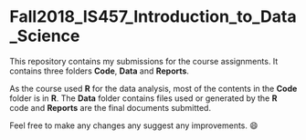 # Fall2018_IS457_Introduction_to_Data_Science
This repository contains my submissions for the course assignments. It contains three folders **Code**, **Data** and **Reports**. 

As the course used **R** for the data analysis, most of the contents in the **Code** folder is in **R**. The **Data** folder contains files used or generated by the **R** code and **Reports** are the final documents submitted.

Feel free to make any changes any suggest any improvements. :smile:
